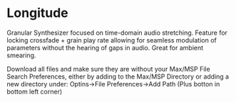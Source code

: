 # Longitude
Granular Synthesizer focused on time-domain audio stretching. Feature for locking crossfade + grain play rate allowing for seamless modulation of parameters without the hearing of gaps in audio. Great for ambient smearing. 

Download all files and make sure they are without your Max/MSP File Search Preferences, either by adding to the Max/MSP Directory or adding a new directory under: Optins->File Preferences->Add Path (Plus botton in bottom left corner)
